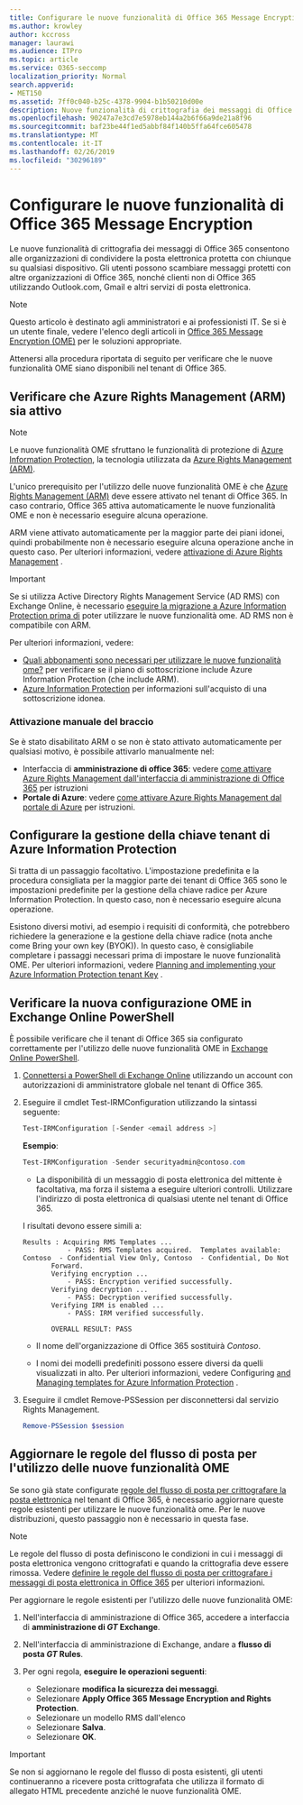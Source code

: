 ```yaml
---
title: Configurare le nuove funzionalità di Office 365 Message Encryption
ms.author: krowley
author: kccross
manager: laurawi
ms.audience: ITPro
ms.topic: article
ms.service: O365-seccomp
localization_priority: Normal
search.appverid:
- MET150
ms.assetid: 7ff0c040-b25c-4378-9904-b1b50210d00e
description: Nuove funzionalità di crittografia dei messaggi di Office 365 basate su Azure Information Protection, l'organizzazione può utilizzare le comunicazioni di posta elettronica protette con persone all'interno e all'esterno dell'organizzazione. Le nuove funzionalità OME sono compatibili con altre organizzazioni di Office 365, Outlook.com, Gmail e altri servizi di posta elettronica.
ms.openlocfilehash: 90247a7e3cd7e5978eb144a2b6f66a9de21a8f96
ms.sourcegitcommit: baf23be44f1ed5abbf84f140b5ffa64fce605478
ms.translationtype: MT
ms.contentlocale: it-IT
ms.lasthandoff: 02/26/2019
ms.locfileid: "30296189"
---
```

# <a name="set-up-new-office-365-message-encryption-capabilities"></a>Configurare le nuove funzionalità di Office 365 Message Encryption

Le nuove funzionalità di crittografia dei messaggi di Office 365 consentono alle organizzazioni di condividere la posta elettronica protetta con chiunque su qualsiasi dispositivo. Gli utenti possono scambiare messaggi protetti con altre organizzazioni di Office 365, nonché clienti non di Office 365 utilizzando Outlook.com, Gmail e altri servizi di posta elettronica.


>[!NOTE]
>Questo articolo è destinato agli amministratori e ai professionisti IT. Se si è un utente finale, vedere l'elenco degli articoli in [Office 365 Message Encryption (OME)](ome.md) per le soluzioni appropriate.

Attenersi alla procedura riportata di seguito per verificare che le nuove funzionalità OME siano disponibili nel tenant di Office 365. 

## <a name="verify-azure-rights-management-arm-is-active"></a>Verificare che Azure Rights Management (ARM) sia attivo

>[!NOTE]
>Le nuove funzionalità OME sfruttano le funzionalità di protezione di [Azure Information Protection](https://docs.microsoft.com/en-us/azure/information-protection/what-is-information-protection), la tecnologia utilizzata da [Azure Rights Management (ARM)](https://docs.microsoft.com/en-us/azure/information-protection/what-is-azure-rms).

L'unico prerequisito per l'utilizzo delle nuove funzionalità OME è che [Azure Rights Management (ARM)](https://docs.microsoft.com/en-us/azure/information-protection/what-is-azure-rms) deve essere attivato nel tenant di Office 365. In caso contrario, Office 365 attiva automaticamente le nuove funzionalità OME e non è necessario eseguire alcuna operazione. 

ARM viene attivato automaticamente per la maggior parte dei piani idonei, quindi probabilmente non è necessario eseguire alcuna operazione anche in questo caso. Per ulteriori informazioni, vedere [attivazione di Azure Rights Management](https://docs.microsoft.com/en-gb/azure/information-protection/activate-service) .

>[!IMPORTANT]
>Se si utilizza Active Directory Rights Management Service (AD RMS) con Exchange Online, è necessario [eseguire la migrazione a Azure Information Protection prima di](https://docs.microsoft.com/en-us/azure/information-protection/migrate-from-ad-rms-to-azure-rms) poter utilizzare le nuove funzionalità ome. AD RMS non è compatibile con ARM.  

Per ulteriori informazioni, vedere:

- [Quali abbonamenti sono necessari per utilizzare le nuove funzionalità ome?](ome-faq.md#what-subscriptions-do-i-need-to-use-the-new-ome-capabilities) per verificare se il piano di sottoscrizione include Azure Information Protection (che include ARM).   
-  [Azure Information Protection](https://azure.microsoft.com/en-us/services/information-protection/) per informazioni sull'acquisto di una sottoscrizione idonea.  

### <a name="manually-activating-arm"></a>Attivazione manuale del braccio

Se è stato disabilitato ARM o se non è stato attivato automaticamente per qualsiasi motivo, è possibile attivarlo manualmente nel:

- Interfaccia di **amministrazione di office 365**: vedere [come attivare Azure Rights Management dall'interfaccia di amministrazione di Office 365](https://docs.microsoft.com/en-us/azure/information-protection/activate-office365) per istruzioni
- **Portale di Azure**: vedere [come attivare Azure Rights Management dal portale di Azure](https://docs.microsoft.com/en-gb/azure/information-protection/activate-azure) per istruzioni. 


## <a name="configure-management-of-your-azure-information-protection-tenant-key"></a>Configurare la gestione della chiave tenant di Azure Information Protection

Si tratta di un passaggio facoltativo. L'impostazione predefinita e la procedura consigliata per la maggior parte dei tenant di Office 365 sono le impostazioni predefinite per la gestione della chiave radice per Azure Information Protection. In questo caso, non è necessario eseguire alcuna operazione. 

Esistono diversi motivi, ad esempio i requisiti di conformità, che potrebbero richiedere la generazione e la gestione della chiave radice (nota anche come Bring your own key (BYOK)). In questo caso, è consigliabile completare i passaggi necessari prima di impostare le nuove funzionalità OME. Per ulteriori informazioni, vedere [Planning and implementing your Azure Information Protection tenant Key](https://docs.microsoft.com/information-protection/plan-design/plan-implement-tenant-key) . 


## <a name="verify-new-ome-configuration-in-exchange-online-powershell"></a>Verificare la nuova configurazione OME in Exchange Online PowerShell

È possibile verificare che il tenant di Office 365 sia configurato correttamente per l'utilizzo delle nuove funzionalità OME in [Exchange Online PowerShell](https://docs.microsoft.com/en-us/powershell/exchange/exchange-online/exchange-online-powershell?view=exchange-ps).
  
1. [Connettersi a PowerShell di Exchange Online](https://docs.microsoft.com/en-us/powershell/exchange/exchange-online/connect-to-exchange-online-powershell/connect-to-exchange-online-powershell) utilizzando un account con autorizzazioni di amministratore globale nel tenant di Office 365.

2. Eseguire il cmdlet Test-IRMConfiguration utilizzando la sintassi seguente:

     ```powershell
     Test-IRMConfiguration [-Sender <email address >]
     ```  

   **Esempio**: 
   
     ```powershell
     Test-IRMConfiguration -Sender securityadmin@contoso.com
     ```
     
     - La disponibilità di un messaggio di posta elettronica del mittente è facoltativa, ma forza il sistema a eseguire ulteriori controlli. Utilizzare l'indirizzo di posta elettronica di qualsiasi utente nel tenant di Office 365. 
     
    I risultati devono essere simili a:

     ```text
    Results : Acquiring RMS Templates ...
                - PASS: RMS Templates acquired.  Templates available: Contoso  - Confidential View Only, Contoso  - Confidential, Do Not 
            Forward.
            Verifying encryption ...
                - PASS: Encryption verified successfully.
            Verifying decryption ...
                - PASS: Decryption verified successfully.
            Verifying IRM is enabled ...
                - PASS: IRM verified successfully.

            OVERALL RESULT: PASS
    ```

   - Il nome dell'organizzazione di Office 365 sostituirà *Contoso*.

   - I nomi dei modelli predefiniti possono essere diversi da quelli visualizzati in alto. Per ulteriori informazioni, vedere Configuring [and Managing templates for Azure Information Protection](https://docs.microsoft.com/en-us/azure/information-protection/configure-policy-templates) .

3. Eseguire il cmdlet Remove-PSSession per disconnettersi dal servizio Rights Management.
    
     ```powershell
     Remove-PSSession $session
     ```

## <a name="update-mail-flow-rules-to-use-new-ome-capabilities"></a>Aggiornare le regole del flusso di posta per l'utilizzo delle nuove funzionalità OME

Se sono già state configurate [regole del flusso di posta per crittografare la posta elettronica](define-mail-flow-rules-to-encrypt-email.md) nel tenant di Office 365, è necessario aggiornare queste regole esistenti per utilizzare le nuove funzionalità ome. Per le nuove distribuzioni, questo passaggio non è necessario in questa fase.   

>[!Note]
>Le regole del flusso di posta definiscono le condizioni in cui i messaggi di posta elettronica vengono crittografati e quando la crittografia deve essere rimossa. Vedere [definire le regole del flusso di posta per crittografare i messaggi di posta elettronica in Office 365](define-mail-flow-rules-to-encrypt-email.md) per ulteriori informazioni.

Per aggiornare le regole esistenti per l'utilizzo delle nuove funzionalità OME:

1. Nell'interfaccia di amministrazione di Office 365, accedere a interfaccia di **amministrazione di _GT_ Exchange**.

2. Nell'interfaccia di amministrazione di Exchange, andare a **flusso di posta _GT_ Rules**. 
3. Per ogni regola, **eseguire le operazioni seguenti**:
    - Selezionare **modifica la sicurezza dei messaggi**.
    - Selezionare **Apply Office 365 Message Encryption and Rights Protection**.
    - Selezionare un modello RMS dall'elenco
    - Selezionare **Salva**.
    - Selezionare **OK**.
  
>[!IMPORTANT]
>Se non si aggiornano le regole del flusso di posta esistenti, gli utenti continueranno a ricevere posta crittografata che utilizza il formato di allegato HTML precedente anziché le nuove funzionalità OME.
